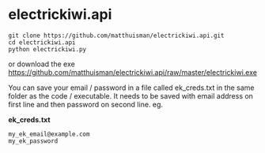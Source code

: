 # electrickiwi.api

```
git clone https://github.com/matthuisman/electrickiwi.api.git
cd electrickiwi.api
python electrickiwi.py
```
or download the exe
https://github.com/matthuisman/electrickiwi.api/raw/master/electrickiwi.exe

You can save your email / password in a file called ek_creds.txt in the same folder as the code / executable.
It needs to be saved with email address on first line and then password on second line.
eg.

**ek_creds.txt**
```
my_ek_email@example.com
my_ek_password
```